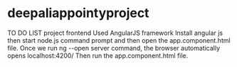  # deepaliappointyproject
TO DO LIST project frontend
Used AngularJS framework 
Install angular js then start node.js command prompt and then open the app.component.html file. Once we run ng --open server command, the browser automatically opens localhost:4200/ 
Then run the app.component.html file.
